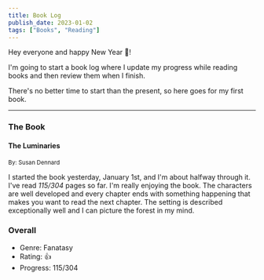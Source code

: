 ```yaml
---
title: Book Log
publish_date: 2023-01-02
tags: ["Books", "Reading"]
---
```


Hey everyone and happy New Year 🎉!

I'm going to start a book log where I update my progress while reading books and then review them when I finish.

There's no better time to start than the present, so here goes for my first book.

---

### The Book

#### The Luminaries<br />
<small>By: Susan Dennard</small>

I started the book yesterday, January 1st, and I'm about halfway through it. I've read <em>115/304</em> pages so far.
I'm really enjoying the book. The characters are well developed and every chapter ends with something happening that makes you want to read the next chapter.
The setting is described exceptionally well and I can picture the forest in my mind. 

### Overall

- Genre: Fanatasy
- Rating: 👍
- Progress: 115/304